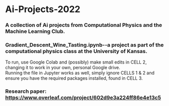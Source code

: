 # Ai-Projects-2022
### A collection of Ai projects from Computational Physics and the Machine Learning Club.

### Gradient_Descent_Wine_Tasting.ipynb--a project as part of the computational physics class at the University of Kansas.

To run, use Google Colab and (possibly) make small edits in CELL 2, changing it to work in your own, personal Google drive.  
Running the file in Jupyter works as well, simply ignore CELLS 1 & 2 and ensure you have the required packages installed, found in CELL 3.
  
### Research paper: https://www.overleaf.com/project/602d9e3a224ff86e4e13c5
